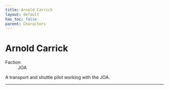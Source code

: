 ```yaml
---
title: Arnold Carrick
layout: default
has_toc: false
parent: Characters
---
```


# Arnold Carrick
<dl>
    <dt>Faction</dt><dd>JOA</dd>
    <!-- <dt>Born</dt><dd>///</dd> -->
    <!-- <dt>Died</dt><dd>///<dd> -->
</dl>
A transport and shuttle pilot working with the JOA.

----
